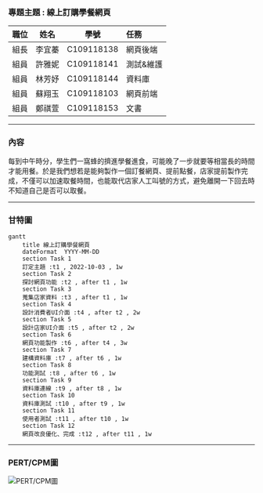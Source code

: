### 專題主題 : 線上訂購學餐網頁

|職位|姓名|學號|任務|
|:--:|:--:|:--:|:--|
|組長|李宜蓁|C109118138|網頁後端|
|組員|許雅妮|C109118141|測試&維護|
|組員|林芳妤|C109118144|資料庫|
|組員|蘇翔玉|C109118103|網頁前端|
|組員|鄭祺萱|C109118153|文書|
---
### 內容
每到中午時分，學生們一窩蜂的擠進學餐進食，可能晚了一步就要等相當長的時間才能用餐。於是我們想若是能夠製作一個訂餐網頁、提前點餐，店家提前製作完成，不僅可以加速取餐時間，也能取代店家人工叫號的方式，避免離開一下回去時不知道自己是否可以取餐。

---
### 甘特圖
```mermaid
gantt
    title 線上訂購學餐網頁
    dateFormat  YYYY-MM-DD
    section Task 1
    訂定主題 :t1 , 2022-10-03 , 1w
    section Task 2
    探討網頁功能 :t2 , after t1 , 1w
    section Task 3
    蒐集店家資料 :t3 , after t1 , 1w
    section Task 4
    設計消費者UI介面 :t4 , after t2 , 2w
    section Task 5
    設計店家UI介面 :t5 , after t2 , 2w
    section Task 6
    網頁功能製作 :t6 , after t4 , 3w
    section Task 7
    建構資料庫 :t7 , after t6 , 1w
    section Task 8
    功能測試 :t8 , after t6 , 1w
    section Task 9
    資料庫連線 :t9 , after t8 , 1w
    section Task 10
    資料庫測試 :t10 , after t9 , 1w
    section Task 11
    使用者測試 :t11 , after t10 , 1w
    section Task 12
    網頁改良優化、完成 :t12 , after t11 , 1w
```

---

### PERT/CPM圖
![PERT/CPM圖](PERT&CPM圖.jpg "PERT_CPM")

